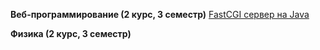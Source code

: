 <b>Веб-программирование (2 курс, 3 семестр)</b>
[FastCGI сервер на Java](https://github.com/allfeia/ITMO-Web-Lab1/tree/master)

<b>Физика (2 курс, 3 семестр)</b>

